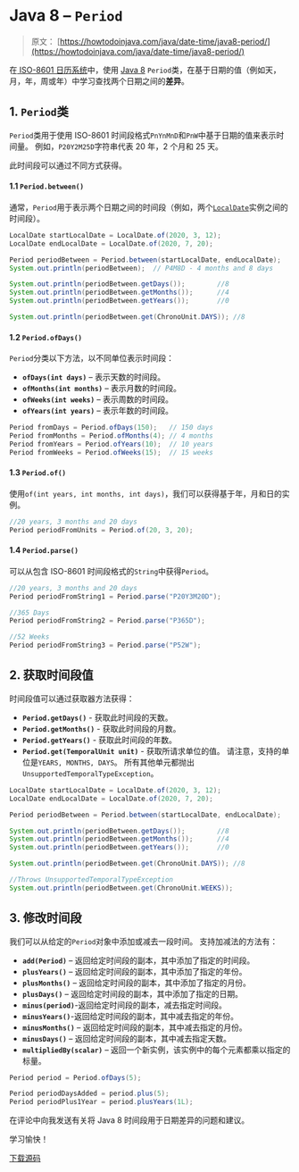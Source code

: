 # Java 8 – `Period`

> 原文： [https://howtodoinjava.com/java/date-time/java8-period/](https://howtodoinjava.com/java/date-time/java8-period/)

在[ ISO-8601 日历系统](https://www.iso.org/iso-8601-date-and-time-format.html)中，使用 [Java 8](https://howtodoinjava.com/java-8-tutorial/) `Period`类，在基于日期的值（例如天，月，年，周或年）中学习查找两个日期之间的**差异**。

## 1\. `Period`类

`Period`类用于使用 ISO-8601 时间段格式`PnYnMnD`和`PnW`中基于日期的值来表示时间量。 例如，`P20Y2M25D`字符串代表 20 年，2 个月和 25 天。

此时间段可以通过不同方式获得。

#### 1.1 `Period.between()`

通常，`Period`用于表示两个日期之间的时间段（例如，两个[`LocalDate`](https://howtodoinjava.com/java/date-time/java-time-localdate-class/)实例之间的时间段）。

```java
LocalDate startLocalDate = LocalDate.of(2020, 3, 12);
LocalDate endLocalDate = LocalDate.of(2020, 7, 20);

Period periodBetween = Period.between(startLocalDate, endLocalDate);
System.out.println(periodBetween);	// P4M8D - 4 months and 8 days

System.out.println(periodBetween.getDays());		//8
System.out.println(periodBetween.getMonths());		//4
System.out.println(periodBetween.getYears());		//0

System.out.println(periodBetween.get(ChronoUnit.DAYS));	//8

```

#### 1.2 `Period.ofDays()`

`Period`分类以下方法，以不同单位表示时间段：

*   **`ofDays(int days)`** – 表示天数的时间段。
*   **`ofMonths(int months)`** – 表示月数的时间段。
*   **`ofWeeks(int weeks)`** – 表示周数的时间段。
*   **`ofYears(int years)`** – 表示年数的时间段。

```java
Period fromDays = Period.ofDays(150);	// 150 days
Period fromMonths = Period.ofMonths(4);	// 4 months
Period fromYears = Period.ofYears(10);	// 10 years
Period fromWeeks = Period.ofWeeks(15);	// 15 weeks

```

#### 1.3 `Period.of()`

使用`of(int years, int months, int days)`，我们可以获得基于年，月和日的实例。

```java
//20 years, 3 months and 20 days
Period periodFromUnits = Period.of(20, 3, 20);

```

#### 1.4 `Period.parse()`

可以从包含 ISO-8601 时间段格式的`String`中获得`Period`。

```java
//20 years, 3 months and 20 days
Period periodFromString1 = Period.parse("P20Y3M20D");

//365 Days
Period periodFromString2 = Period.parse("P365D");

//52 Weeks
Period periodFromString3 = Period.parse("P52W");

```

## 2\. 获取时间段值

时间段值可以通过获取器方法获得：

*   **`Period.getDays()`** - 获取此时间段的天数。
*   **`Period.getMonths()`** - 获取此时间段的月数。
*   **`Period.getYears()`** - 获取此时间段的年数。
*   **`Period.get(TemporalUnit unit)`** - 获取所请求单位的值。 请注意，支持的单位是`YEARS, MONTHS, DAYS`。 所有其他单元都抛出`UnsupportedTemporalTypeException`。

```java
LocalDate startLocalDate = LocalDate.of(2020, 3, 12);
LocalDate endLocalDate = LocalDate.of(2020, 7, 20);

Period periodBetween = Period.between(startLocalDate, endLocalDate);

System.out.println(periodBetween.getDays());		//8
System.out.println(periodBetween.getMonths());		//4
System.out.println(periodBetween.getYears());		//0

System.out.println(periodBetween.get(ChronoUnit.DAYS));	//8

//Throws UnsupportedTemporalTypeException
System.out.println(periodBetween.get(ChronoUnit.WEEKS));	

```

## 3\. 修改时间段

我们可以从给定的`Period`对象中添加或减去一段时间。 支持加减法的方法有：

*   **`add(Period)`** – 返回给定时间段的副本，其中添加了指定的时间段。
*   **`plusYears()`** – 返回给定时间段的副本，其中添加了指定的年份。
*   **`plusMonths()`** – 返回给定时间段的副本，其中添加了指定的月份。
*   **`plusDays()`** – 返回给定时间段的副本，其中添加了指定的日期。
*   **`minus(period)`**-返回给定时间段的副本，减去指定时间段。
*   **`minusYears()`**-返回给定时间段的副本，其中减去指定的年份。
*   **`minusMonths()`** – 返回给定时间段的副本，其中减去指定的月份。
*   **`minusDays()`** – 返回给定时间段的副本，其中减去指定天数。
*   **`multipliedBy(scalar)`** – 返回一个新实例，该实例中的每个元素都乘以指定的标量。

```java
Period period = Period.ofDays(5);

Period periodDaysAdded = period.plus(5);
Period periodPlus1Year = period.plusYears(1L);

```

在评论中向我发送有关将 Java 8 时间段用于日期差异的问题和建议。

学习愉快！

[下载源码](https://github.com/lokeshgupta1981/Core-Java/tree/master/src/com/howtodoinjava/core/datetime)